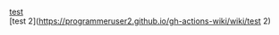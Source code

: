 [test](https://programmeruser2.github.io/gh-actions-wiki/wiki/test)  
[test 2](https://programmeruser2.github.io/gh-actions-wiki/wiki/test 2)  

